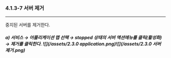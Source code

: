 ### 4.1.3-7 서버 제거

---

중지된 서버를 제거한다.

##### a\)    서비스 → 어플리케이션 맵 선택 → stopped 상태의 서버 액션메뉴를 클릭\(활성화\) → 제거를 클릭한다. ![](/assets/2.3.0 application.png)![](/assets/2.3.0 서버 제거.png)



